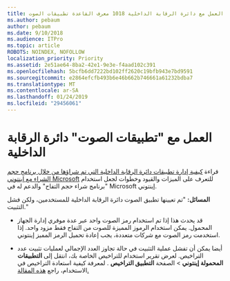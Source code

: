 ```yaml
---
title: العمل مع دائرة الرقابة الداخلية 1018 معرف القاعدة تطبيقات الصوت
ms.author: pebaum
author: pebaum
ms.date: 9/10/2018
ms.audience: ITPro
ms.topic: article
ROBOTS: NOINDEX, NOFOLLOW
localization_priority: Priority
ms.assetid: 2e51ae64-8ba2-42e1-9e3e-f4aad102c391
ms.openlocfilehash: 5bcfb6dd7222bd102ff2620c19bfb943e7bd9591
ms.sourcegitcommit: e2864efcfb493b6e46b662b746661a61232bdba7
ms.translationtype: MT
ms.contentlocale: ar-SA
ms.lasthandoff: 01/24/2019
ms.locfileid: "29456061"
---
```

# <a name="working-with-ios-vpp-applications"></a>العمل مع "تطبيقات الصوت" دائرة الرقابة الداخلية

قراءة [كيفية إدارة تطبيقات دائرة الرقابة الداخلية التي تم شراؤها من خلال برنامج حجم الشراء مع إينتوني Microsoft](https://docs.microsoft.com/intune/vpp-apps-ios) للتعرف على الميزات والقيود وخطوات لجعل استخدام "برنامج شراء حجم التفاح" والدعم له في Microsoft إينتوني. 
  
 **المسائل:** "تم تعيينها تطبيق الصوت دائرة الرقابة الداخلية للمستخدمين، ولكن فشل التثبيت." 
  
- قد يحدث هذا إذا تم استخدام رمز الصوت واحد عبر عدة موفري إدارة الجهاز المحمول. يمكن استخدام الرموز المميزة للصوت من التفاح فقط مزود واحد. إذا استخدمت رمز الصوت مع شركات متعددة، يجب إعادة تحميل الرمز المميز إينتوني.
    
- أيضا يمكن أن تفشل عملية التثبيت في حالة تجاوز العدد الإجمالي لعمليات تثبيت عدد التراخيص. لعرض تقرير استخدام للتراخيص الخاصة بك، انتقل إلى **التطبيقات المحمولة إينتوني** \> الصفحة **التطبيق التراخيص** . لمعرفة كيفية استعادة التراخيص في الاستخدام، راجع [هذه المقالة.](https://docs.microsoft.com/intune/vpp-apps-ios#revoking-app-licenses-and-deleting-tokens)
    

